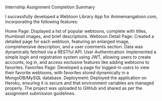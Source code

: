 Internship Assignment Completion Summary

I successfully developed a Webtoon Library App for Animemangatoon.com, incorporating the following features:

Home Page: Displayed a list of popular webtoons, complete with titles, thumbnail images, and brief descriptions.
Webtoon Detail Page: Created a detailed page for each webtoon, featuring an enlarged image, comprehensive description, and a user comments section. Data was dynamically fetched via a RESTful API.
User Authentication: Implemented a simple login and registration system using JWT, allowing users to create accounts, log in, and access exclusive features like adding webtoons to favorites.
Favorites Page: Developed a page for logged-in users to view their favorite webtoons, with favorites stored dynamically in a MongoDB/MySQL database.
Deployment: Deployed the application on Heroku, ensuring it is secure and that environment variables are managed properly.
The project was uploaded to GitHub and shared as per the assignment submission guidelines.

